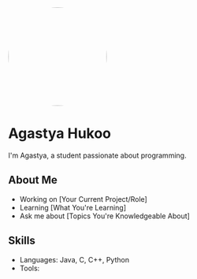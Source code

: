 
  <img src="https://avatars.githubusercontent.com/u/136306593?v=4" width="200" height="200" style="border-radius:50%">
  <h1>Agastya Hukoo</h1>
I'm Agastya, a student passionate about programming.

## About Me

- Working on [Your Current Project/Role] 
- Learning [What You're Learning]
- Ask me about [Topics You're Knowledgeable About]

## Skills

- Languages: Java, C, C++, Python
- Tools: 


